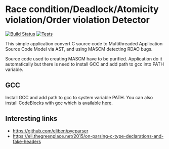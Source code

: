 # Race condition/Deadlock/Atomicity violation/Order violation Detector 
[![Build Status](https://travis-ci.com/PKPhdDG/rdao_detector.svg?branch=master)](https://travis-ci.com/PKPhdDG/rdao_detector)
[![Tests](https://github.com/PKPhdDG/rdao_detector/actions/workflows/python-app.yml/badge.svg)](https://github.com/PKPhdDG/rdao_detector/actions/workflows/python-app.yml)

This simple application convert C source code to Multithreaded Application Source Code Model via AST, and using MASCM detecting RDAO bugs.

Source code used to creating MASCM have to be purified.
Application do it automatically but there is need to install GCC and add path to gcc into PATH variable. 

## GCC
Install GCC and add path to gcc to system variable PATH.
You can also install CodeBlocks with gcc which is available [here](http://www.codeblocks.org/downloads/26).


## Interesting links
- https://github.com/eliben/pycparser
- https://eli.thegreenplace.net/2015/on-parsing-c-type-declarations-and-fake-headers
